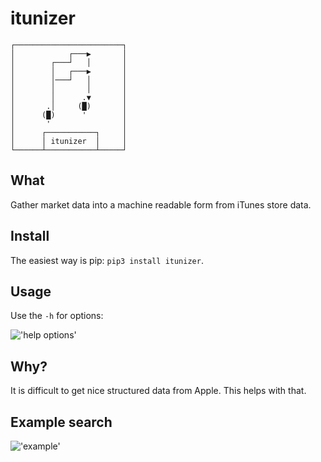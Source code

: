 # itunizer

<pre><code>┌────────────────────────┐
│            ┌───▶       │
│        ┌───┘   │       │
│        │   ┌───▶       │
│        │───┘   │       │
│        │       │       │
│        │      .▼       │
│       .│     (█)       │
│      (█)      '        │
│       '                │
│      ┌───────────┐     │
│      │ itunizer  │     │
└──────┴───────────┴─────┘</code></pre>

## What

Gather market data into a machine readable form from iTunes store data. 

## Install

The easiest way is pip: `pip3 install itunizer`. 

## Usage

Use the `-h` for options:   

!['help options'](https://user-images.githubusercontent.com/616585/35492988-12ab0b20-047e-11e8-992e-77c704661cfc.png)

## Why?

It is difficult to get nice structured data from Apple. This helps with that.

## Example search

!['example'](https://user-images.githubusercontent.com/616585/35492868-5dcf0e90-047d-11e8-974f-0dd7a0f33311.png)
